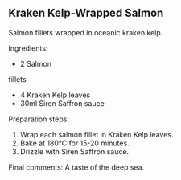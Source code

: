## Kraken Kelp-Wrapped Salmon

Salmon fillets wrapped in oceanic kraken kelp.

Ingredients:

* 2 Salmon

 fillets
* 4 Kraken Kelp leaves
* 30ml Siren Saffron sauce

Preparation steps:

1. Wrap each salmon fillet in Kraken Kelp leaves.
2. Bake at 180°C for 15-20 minutes.
3. Drizzle with Siren Saffron sauce.

Final comments: A taste of the deep sea.

